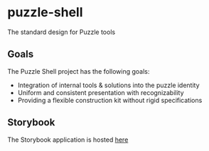 # puzzle-shell
The standard design for Puzzle tools

## Goals
The Puzzle Shell project has the following goals:
* Integration of internal tools & solutions into the puzzle identity
* Uniform and consistent presentation with recognizability
* Providing a flexible construction kit without rigid specifications

## Storybook
The Storybook application is hosted [here](https://puzzle.github.io/puzzle-shell)

